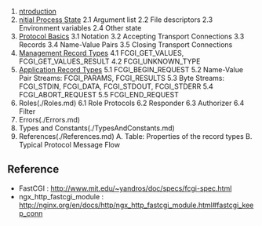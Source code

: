 1. [ntroduction](./Introduction.md)
3. [nitial Process State](./InitialProcessState.md)
  2.1 Argument list
  2.2 File descriptors
  2.3 Environment variables
  2.4 Other state
4. [Protocol Basics](./ProtocolBasics.md)
  3.1 Notation
  3.2 Accepting Transport Connections
  3.3 Records
  3.4 Name-Value Pairs
  3.5 Closing Transport Connections
5. [Management Record Types](./ManagementRecordTypes.md)
  4.1 FCGI_GET_VALUES, FCGI_GET_VALUES_RESULT
  4.2 FCGI_UNKNOWN_TYPE
6. [Application Record Types](./ApplicationRecordTypes.md)
  5.1 FCGI_BEGIN_REQUEST
  5.2 Name-Value Pair Streams: FCGI_PARAMS, FCGI_RESULTS
  5.3 Byte Streams: FCGI_STDIN, FCGI_DATA, FCGI_STDOUT, FCGI_STDERR
  5.4 FCGI_ABORT_REQUEST
  5.5 FCGI_END_REQUEST
7. Roles(./Roles.md)
  6.1 Role Protocols
  6.2 Responder
  6.3 Authorizer
  6.4 Filter
8. Errors(./Errors.md)
9. Types and Constants(./TypesAndConstants.md)
10. References(./References.md)
  A. Table: Properties of the record types
  B. Typical Protocol Message Flow


## Reference
- FastCGI : http://www.mit.edu/~yandros/doc/specs/fcgi-spec.html
- ngx_http_fastcgi_module : http://nginx.org/en/docs/http/ngx_http_fastcgi_module.html#fastcgi_keep_conn
